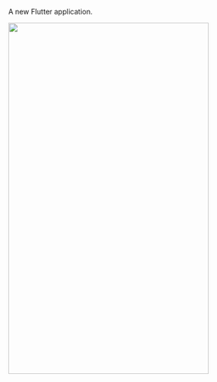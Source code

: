 
A new Flutter application.

<img src="https://user-images.githubusercontent.com/12158468/169098598-1af0f3fe-716a-4469-8558-7782dcbb9b8d.gif" width="400" height="700"/>

